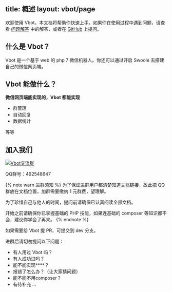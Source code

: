 title: 概述
layout: vbot/page
---

欢迎使用 Vbot，本文档将帮助你快速上手。如果你在使用过程中遇到问题，请查看 [问题解答](troubleshooting.html) 中的解答，或者在 [GitHub](https://github.com/hanson/vbot/issues) 上提问。

## 什么是 Vbot？

Vbot 是一个基于 web 的 php 7 微信机器人。你还可以通过开启 Swoole 去搭建自己的微信网页端。  

## Vbot 能做什么？

**微信网页端能实现的，Vbot 都能实现**

- 群管理
- 自动回复
- 数据统计

等等

## 加入我们

<a target="_blank" href="//shang.qq.com/wpa/qunwpa?idkey=299c1cf53a21a6a699449c00e29ab0142e7d402726e46f174e6e31940e95242e"><img border="0" src="//pub.idqqimg.com/wpa/images/group.png" alt="Vbot交流群" title="Vbot交流群"></a>

QQ群号：492548647 

{% note warn 进群须知 %}
为了保证进群用户都清楚知道文档链接，故此把 QQ 群放在文档位置，加群需要缴纳 1 元群费，望理解。

为了珍惜自己与他人的时间，提问前请确保已认真阅读全部文档。

开始之前请确保你已掌握基础的 PHP 技能，如果连基础的 composer 等知识都不会，建议你学会了再来。
{% endnote %}

如果需要给 Vbot 提 PR，可提交到 dev 分支。

进群后请切勿提问以下问题：

- 有人用过 Vbot 吗？
- 有人成功过吗？
- 能不能实现****？
- 报错了怎么办？（让大家猜问题）
- 能不能不用composer？
- 有待补充 ... 
